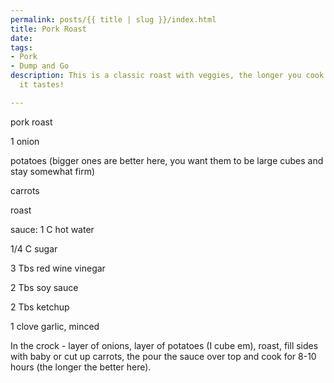 ```yaml
---
permalink: posts/{{ title | slug }}/index.html
title: Pork Roast
date: 
tags:
- Pork
- Dump and Go
description: This is a classic roast with veggies, the longer you cook it the better
  it tastes!

---
```

pork roast 

1 onion

potatoes (bigger ones are better here, you want them to be large cubes and stay somewhat firm)

carrots

roast

sauce: 1 C hot water

1/4 C sugar

3 Tbs red wine vinegar

2 Tbs soy sauce

2 Tbs ketchup

1 clove garlic, minced

In the crock - layer of onions, layer of potatoes (I cube em), roast, fill sides with baby or cut up carrots, the pour the sauce over top and cook for 8-10 hours (the longer the better here).